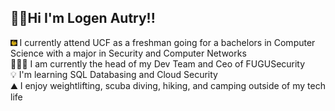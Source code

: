## 🐡🌿Hi I'm Logen Autry!!

<img src="ucficon.png" style="height:10px;"> I currently attend UCF as a freshman going for a bachelors in Computer Science with a major in Security and Computer Networks</br>
👨🏻‍💻 I am currently the head of my Dev Team and Ceo of FUGUSecurity</br>
💡 I'm learning SQL Databasing and Cloud Security</br>
⛰️ I enjoy weightlifting, scuba diving, hiking, and camping outside of my tech life</br>
